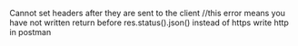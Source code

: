 Cannot set headers after they are sent to the client //this error means you have not written return before res.status().json()
instead of https write http in postman